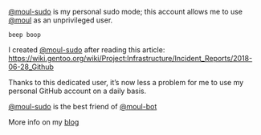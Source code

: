 [@moul-sudo](https://github.com/moul-sudo) is my personal sudo mode; this account allows me to use [@moul](https://github.com/moul) as an unprivileged user.

`beep boop`

I created [@moul-sudo](https://github.com/moul-sudo) after reading this article: https://wiki.gentoo.org/wiki/Project:Infrastructure/Incident_Reports/2018-06-28_Github

Thanks to this dedicated user, it’s now less a problem for me to use my personal GitHub account on a daily basis.

[@moul-sudo](https://github.com/moul-sudo) is the best friend of [@moul-bot](https://github.com/moul-bot)

More info on my [blog](https://manfred.life/moul-sudo)
